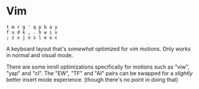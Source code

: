 # Vim

```
t m r g ' q p b a y
f u d k , . h w i v
; z x j n s l e o c
```

A keyboard layout that's *somewhat* optimized for vim motions.
Only works in normal and visual mode.

There are some inroll optimizations specifically for motions such as "viw", "yap" and "cl".
The "EW", "TF" and "AI" pairs can be swapped for a *slightly* better insert mode experience. (though there's no point in doing that)
